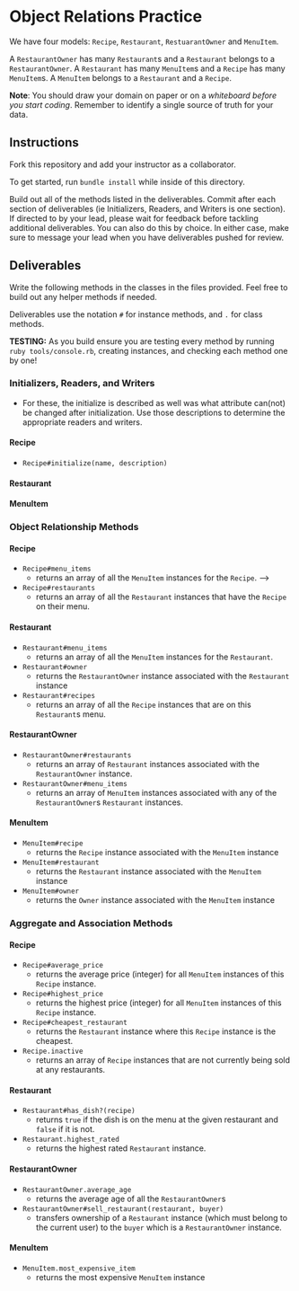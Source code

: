 # Object Relations Practice

We have four models: `Recipe`, `Restaurant`, `RestuarantOwner` and `MenuItem`. 

A `RestaurantOwner` has many `Restaurant`s and a `Restaurant` belongs to a `RestaurantOwner`. A `Restaurant` has many `MenuItem`s and a `Recipe` has many `MenuItem`s. A `MenuItem` belongs to a `Restaurant` and a `Recipe`. 

**Note**: You should draw your domain on paper or on a *whiteboard before you start coding*. Remember to identify a single source of truth for your data.

## Instructions

Fork this repository and add your instructor as a collaborator.

To get started, run `bundle install` while inside of this directory.

Build out all of the methods listed in the deliverables. Commit after each section of deliverables (ie Initializers, Readers, and Writers is one section). If directed to by your lead, please wait for feedback before tackling additional deliverables. You can also do this by choice. In either case, make sure to message your lead when you have deliverables pushed for review. 

## Deliverables

Write the following methods in the classes in the files provided. Feel free to build out any helper methods if needed.

Deliverables use the notation `#` for instance methods, and `.` for class methods.

**TESTING:** As you build ensure you are testing every method by running `ruby tools/console.rb`, creating instances, and checking each method one by one! 

### Initializers, Readers, and Writers
- For these, the initialize is described as well was what attribute can(not) be changed after initialization. Use those descriptions to determine the appropriate readers and writers.


#### Recipe
- `Recipe#initialize(name, description)`
  <!-- - A recipe should be initialized with a `name` (string) and a `description` (string). -->
  <!-- - The name **cannot** be changed after the recipe is initialized. -->
  <!-- - The description can be changed after the recipe is initialized.
  - Both name and description are readable -->
<!-- - `Recipe.all`
  - Returns an array of all recipe instances that have been created. -->

#### Restaurant
<!-- - `Restaurant#initialize(owner, name, star_rating)`
  - A restaurant should be initialized with a `RestaurantOwner` instance, a `name` (string) and a `star_rating` (integer).
  - The name and star_rating can be changed after the restaurant is initialized.
  - Both name and star_rating are readable.
- `Restaurant.all`
  - Returns an array of all restaurant instances that have been created. -->

<!-- #### RestaurantOwner
- `RestaurantOwner#initialize(name, age)`
  - A restaurant_owner should be initialized with a `name` (string) and an `age` (integer).
  - The name and age can be changed after the restaurant_owner is initialized.
  - Both name and age are readable.
- `RestaurantOwner.all`
  - Returns an array of all restaurant_owner instances that have been created. -->

#### MenuItem
<!-- - `MenuItem#initialize(restaurant, recipe, price)`
  - A menu_item should be initialized with a `Restaurant` instance, a `Recipe` instance and a `price` (float).
  - The price can be changed after the menu_item is initialized.
- `MenuItem.all`
  - Returns an array of all menu_item instances that have been created. -->

 

### Object Relationship Methods

#### Recipe
- `Recipe#menu_items`
  - returns an array of all the `MenuItem` instances for the `Recipe`. -->
- `Recipe#restaurants`
  - returns an array of all the `Restaurant` instances that have the `Recipe` on their menu.

#### Restaurant
- `Restaurant#menu_items`
  - returns an array of all the `MenuItem` instances for the `Restaurant`.
- `Restaurant#owner`
  - returns the `RestaurantOwner` instance associated with the `Restaurant` instance
- `Restaurant#recipes`
  - returns an array of all the `Recipe` instances that are on this `Restaurant`s menu.

#### RestaurantOwner
- `RestaurantOwner#restaurants`
  - returns an array of `Restaurant` instances associated with the `RestaurantOwner` instance.
- `RestaurantOwner#menu_items`
  - returns an array of `MenuItem` instances associated with any of the `RestaurantOwner`s `Restaurant` instances.

#### MenuItem
- `MenuItem#recipe`
  - returns the `Recipe` instance associated with the `MenuItem` instance
- `MenuItem#restaurant`
  - returns the `Restaurant` instance associated with the `MenuItem` instance
- `MenuItem#owner`
  - returns the `Owner` instance associated with the `MenuItem` instance



### Aggregate and Association Methods

#### Recipe
- `Recipe#average_price`
    - returns the average price (integer) for all `MenuItem` instances of this `Recipe` instance. 
- `Recipe#highest_price`
  - returns the highest price (integer) for all `MenuItem` instances of this `Recipe` instance. 
- `Recipe#cheapest_restaurant`
  - returns the `Restaurant` instance where this `Recipe` instance is the cheapest. 
- `Recipe.inactive`
  - returns an array of `Recipe` instances that are not currently being sold at any restaurants.

#### Restaurant
- `Restaurant#has_dish?(recipe)`
    - returns `true` if the dish is on the menu at the given restaurant and `false` if it is not. 
- `Restaurant.highest_rated`
    - returns the highest rated `Restaurant` instance.

#### RestaurantOwner
- `RestaurantOwner.average_age`
  - returns the average age of all the `RestaurantOwner`s
- `RestaurantOwner#sell_restaurant(restaurant, buyer)`
  - transfers ownership of a `Restaurant` instance (which must belong to the current user) to the `buyer` which is a `RestaurantOwner` instance. 

#### MenuItem
- `MenuItem.most_expensive_item`
    - returns the most expensive `MenuItem` instance



 







